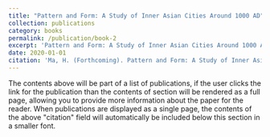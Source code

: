 ```yaml
---
title: "Pattern and Form: A Study of Inner Asian Cities Around 1000 AD"
collection: publications
category: books
permalink: /publication/book-2
excerpt: 'Pattern and Form: A Study of Inner Asian Cities Around 1000 AD is a groundbreaking work that examines the urban layouts and architectural forms of major cities in Inner Asia during the medieval period, particularly focusing on the cities of the Liao 遼 and Xixia 西夏 dynasties. Drawing on both literary and archaeological sources, this book explores the spatial and symbolic relationships between urban design and political power, shedding light on how city planning was influenced by cultural, political, and ritual factors. By offering in-depth case studies of the Liaoshangjing 遼上京 and the Zhongxingfu 中興府, the book reveals how the orientation, layout, and spatial organization of these cities reflect the evolving nature of political authority and cultural traditions in the region. This work is an essential contribution to the study of historical urbanism, providing valuable insights into the interplay between power and space in the development of medieval Inner Asian cities.'
date: 2020-01-01
citation: 'Ma, H. (Forthcoming). Pattern and Form: A Study of Inner Asian Cities Around 1000 AD. Ming Ming Publishing House.'
---
```


The contents above will be part of a list of publications, if the user clicks the link for the publication than the contents of section will be rendered as a full page, allowing you to provide more information about the paper for the reader. When publications are displayed as a single page, the contents of the above "citation" field will automatically be included below this section in a smaller font.
